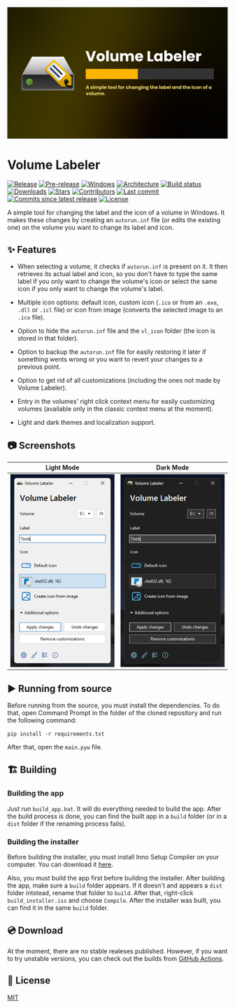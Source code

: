 <div align="center">
    <img src="assets/banner.png">
</div>

# Volume Labeler
[![Release](https://img.shields.io/github/v/release/Valer100/Volume-Labeler?label=stable)](https://github.com/Valer100/Volume-Labeler/releases/latest)
[![Pre-release](https://img.shields.io/github/v/release/Valer100/Volume-Labeler?include_prereleases&label=pre-release)](https://github.com/Valer100/Volume-Labeler/releases)
[![Windows](https://img.shields.io/badge/windows-10+-blue)]()
[![Architecture](https://img.shields.io/badge/architecture-x64-blue)]()
[![Build status](https://img.shields.io/github/actions/workflow/status/Valer100/Volume-Labeler/build.yml)](https://github.com/Valer100/Volume-Labeler/actions)
[![Downloads](https://img.shields.io/github/downloads/Valer100/Volume-Labeler/total)](https://github.com/Valer100/Volume-Labeler/releases)
[![Stars](https://img.shields.io/github/stars/Valer100/Volume-Labeler?style=flat&color=yellow)](https://github.com/Valer100/Volume-Labeler/stargazers)
[![Contributors](https://img.shields.io/github/contributors/Valer100/Volume-Labeler)](https://github.com/Valer100/Volume-Labeler/graphs/contributors)
[![Last commit](https://img.shields.io/github/last-commit/Valer100/Volume-Labeler)](https://github.com/Valer100/Volume-Labeler/commits/main)
[![Commits since latest release](https://img.shields.io/github/commits-since/Valer100/Volume-Labeler/latest)](https://github.com/Valer100/Volume-Labeler/commits/main)
[![License](https://img.shields.io/github/license/Valer100/Volume-Labeler)](https://github.com/Valer100/Volume-Labeler/blob/main/LICENSE)

A simple tool for changing the label and the icon of a volume in Windows. It makes these changes by creating an `autorun.inf` file (or edits the existing one) on the volume you want to change its label and icon. 

## ✨ Features
- When selecting a volume, it checks if `autorun.inf` is present on it. It then retrieves its actual label and icon, so you don't have to type the same label if you only want to change the volume's icon or select the same icon if you only want to change the volume's label.

- Multiple icon options: default icon, custom icon (`.ico` or from an `.exe`, `.dll` or `.icl` file) or icon from image (converts the selected image to an `.ico` file).

- Option to hide the `autorun.inf` file and the `vl_icon` folder (the icon is stored in that folder).

- Option to backup the `autorun.inf` file for easily restoring it later if something wents wrong or you want to revert your changes to a previous point.

- Option to get rid of all customizations (including the ones not made by Volume Labeler).

- Entry in the volumes' right click context menu for easily customizing volumes (available only in the classic context menu at the moment). 

- Light and dark themes and localization support.

## 📷 Screenshots

| Light Mode | Dark Mode |
|:----------:|:---------:|
| ![Light mode](assets/screenshots/screenshot_light.png) | ![Dark mode](assets/screenshots/screenshot_dark.png) |

## ▶️ Running from source
Before running from the source, you must install the dependencies. To do that, open Command Prompt in the folder of the cloned repository and run the following command:

```
pip install -r requirements.txt
```

After that, open the `main.pyw` file.

## 🏗️ Building

### Building the app
Just run `build_app.bat`. It will do everything needed to build the app. After the build process is done, you can find the built app in a `build` folder (or in a `dist` folder if the renaming process fails).

### Building the installer
Before building the installer, you must install Inno Setup Compiler on your computer. You can download it [here](https://jrsoftware.org/isdl.php/).

Also, you must build the app first before building the installer. After building the app, make sure a `build` folder appears. If it doesn't and appears a `dist` folder intstead, rename that folder to `build`. After that, right-click `build_installer.iss` and choose `Compile`. After the installer was built, you can find it in the same `build` folder.

## 💿 Download
At the moment, there are no stable realeses published. However, if you want to try unstable versions, you can check out the builds from [GitHub Actions](https://github.com/Valer100/Volume-Labeler/actions).
<!-- Click [here](https://github.com/Valer100/Volume-Labeler/releases/latest) to download the latest version. You can download either the portable or the installer version.

> [!WARNING]
> At the moment, the binaries from Releases tab were built only for 64 bit Windows. They will not work on 32 bit Windows. -->

## 📜 License
[MIT](https://github.com/Valer100/Volume-Labeler/blob/main/LICENSE)
